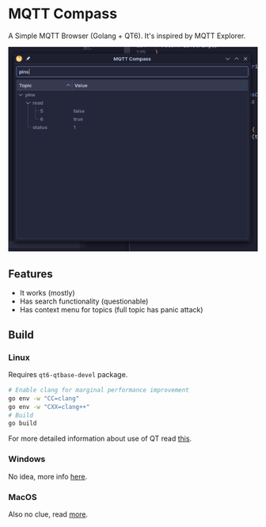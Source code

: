 # MQTT Compass

A Simple MQTT Browser (Golang + QT6). It's inspired by MQTT Explorer.

![](.github/Screenshot_20250220_104535.png)

## Features

 - It works (mostly)
 - Has search functionality (questionable)
 - Has context menu for topics (full topic has panic attack)

## Build

### Linux

Requires `qt6-qtbase-devel` package.

```bash
# Enable clang for marginal performance improvement
go env -w "CC=clang"
go env -w "CXX=clang++"
# Build
go build
```

For more detailed information about use of QT read [this](https://github.com/mappu/miqt?tab=readme-ov-file#linux-native).

### Windows

No idea, more info [here](https://github.com/mappu/miqt?tab=readme-ov-file#windows-native).

### MacOS

Also no clue, read [more](https://github.com/mappu/miqt?tab=readme-ov-file#macos-homebrew).